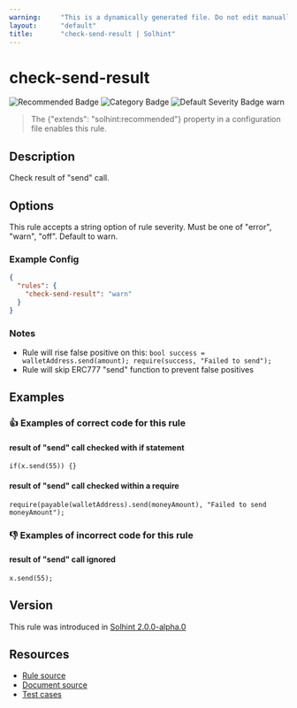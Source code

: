 ```yaml
---
warning:     "This is a dynamically generated file. Do not edit manually."
layout:      "default"
title:       "check-send-result | Solhint"
---
```


# check-send-result
![Recommended Badge](https://img.shields.io/badge/-Recommended-brightgreen)
![Category Badge](https://img.shields.io/badge/-Security%20Rules-informational)
![Default Severity Badge warn](https://img.shields.io/badge/Default%20Severity-warn-yellow)
> The {"extends": "solhint:recommended"} property in a configuration file enables this rule.


## Description
Check result of "send" call.

## Options
This rule accepts a string option of rule severity. Must be one of "error", "warn", "off". Default to warn.

### Example Config
```json
{
  "rules": {
    "check-send-result": "warn"
  }
}
```

### Notes
- Rule will rise false positive on this: `bool success = walletAddress.send(amount); require(success, "Failed to send"); ` 
- Rule will skip ERC777 "send" function to prevent false positives

## Examples
### 👍 Examples of **correct** code for this rule

#### result of "send" call checked with if statement

```solidity
if(x.send(55)) {}
```

#### result of "send" call checked within a require

```solidity
require(payable(walletAddress).send(moneyAmount), "Failed to send moneyAmount");
```

### 👎 Examples of **incorrect** code for this rule

#### result of "send" call ignored

```solidity
x.send(55);
```

## Version
This rule was introduced in [Solhint 2.0.0-alpha.0](https://github.com/solhint-community/solhint-community/tree/v2.0.0-alpha.0)

## Resources
- [Rule source](https://github.com/solhint-community/solhint-community/tree/master/lib/rules/security/check-send-result.js)
- [Document source](https://github.com/solhint-community/solhint-community/tree/master/docs/rules/security/check-send-result.md)
- [Test cases](https://github.com/solhint-community/solhint-community/tree/master/test/rules/security/check-send-result.js)
